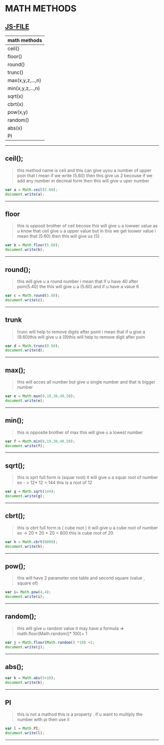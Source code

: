 # MATH METHODS
[JS-FILE](../js/59-math-methods.js)
---
|math methods|
|------------|
|ceil()|
|floor()|
|round()|
|trunc()|
|max(x,y,z,...,n)|
|min(x,y,z,...,n)|
|sqrt(x)|
|cbrt(x)|
|pow(x,y)|
|random()|
|abs(x)|
|PI|

---

## ceil();
> this method name is ceil and this can give uyou a number of upper poin that i mean if we write (5.60) then this give us 2 becouse if we add any number in decimal form then this will give u uper number
```javascript
var a = Math.ceil(5.60);
document.write(a);
```
---

## floor
> this is opposit brother of ceil becose this will give u a lowwer value as u know that ceil give u a upper value but in this we get loower value i mean that (5.60) then this will give us (5)
```javascript
var b = Math.floor(5.60);
document.write(b);
```
---

## round();
> this will give u a round number i mean that if u have 40 after poin(5.40) the this will give u a (5.60) and if u have a value 6
```javascript
var c = Math.round(5.60);
document.write(c);
```
---

## trunk
> trunc will help to remove digits after point i mean that if u give a (9.60)this will give u a (9)this will help to remove digit after poin
```javascript
var d = Math.trunc(9.60);
document.write(d);
```
---

## max();
> this will acces all number but give u single number and that is bigger number
```javascript
var e = Math.max(9,19,30,40,50);
document.write(e);
```
---

## min();
> this is opposite brother of max this will give u a lowest number
```javascript
var f = Math.min(9,19,30,40,50);
document.write(f);
```
---

## sqrt();
> this is sprt full form is (squar root) it will give u a squar root of number ex - > 12* 12 = 144 this is a root of 12
```javascript
var g = Math.sqrt(144);
document.write(g);
```
---

## cbrt();
> this is cbrt full form is ( cube root ) it will give u a cube root of number ex -> 20 * 20 * 20 = 800 this is cube root of 20
```javascript
var h = Math.cbrt(8000);
document.write(h);
```
---

## pow();
> this will have 2 parameter one table and second square (value , square of)
```javascript
var i= Math.pow(4,4);
document.write(i);
```
---

## random();
> this will give u random value it may have a formula => math.floor(Math.random()* 100)+ 1
```javascript
var j = Math.floor(Math.random() *10) +1;
document.write(j);
```
---

## abs();
```javascript
var k = Math.abs(5+10);
document.write(k);
```
---

## PI
> this is not a mathod this is a property . if u want to multiply the number with pi then use it
```javascript
var l = Math.PI;
document.write(l);
```
---
